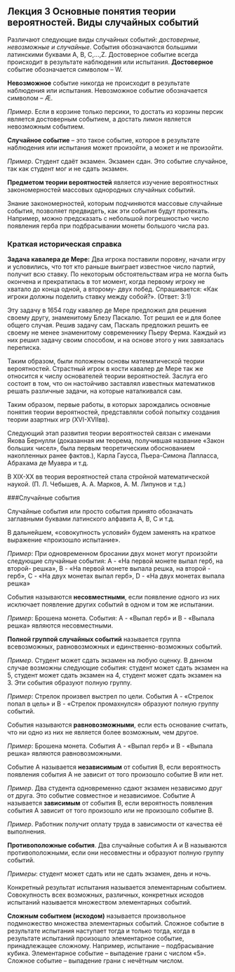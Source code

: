 ## Лекция 3 Основные понятия теории вероятностей. Виды случайных событий

Различают следующие виды случайных событий: *достоверные, невозможные и случайные*. События обозначаются большими латинскими буквами А, В, С,...,Z. Достоверное событие всегда происходит в результате наблюдения или испытания. **Достоверное** событие обозначается символом – W.

**Невозможное** событие никогда не происходит в результате наблюдения или испытания. Невозможное событие обозначается символом – Æ.

*Пример*. Если в корзине только персики, то достать из корзины персик является достоверным событием, а достать лимон является невозможным событием.

**Случайное событие** – это такое событие, которое в результате наблюдения или испытания может произойти, а может и не произойти.

*Пример*. Студент сдаёт экзамен. Экзамен сдан. Это событие случайное, так как студент мог и не сдать экзамен.

**Предметом теории вероятностей** является изучение вероятностных закономерностей массовых однородных случайных событий.

Знание закономерностей, которым подчиняются массовые случайные события, позволяет предвидеть, как эти события будут протекать. Например, можно предсказать с небольшой погрешностью число появления герба при подбрасывании монеты большого числа раз.

### Краткая историческая справка

**Задача кавалера де Мере:** Два игрока поставили поровну, начали игру и условились, что тот кто раньше выиграет известное число партий, получит всю ставку. По некоторым обстоятельствам игра не могла быть окончена и прекратилась в тот момент, когда первому игроку не хватало до конца одной, а второму- двух побед. Спрашивается: «Как игроки должны поделить ставку между собой?». (Ответ: 3:1)

Эту задачу в 1654 году кавалер де Мере предложил для решения своему другу, знаменитому Блезу Паскалю. Тот решил ее и для более общего случая. Решив задачу сам, Паскаль предложил решить ее своему не менее знаменитому современнику Пьеру Ферма. Каждый из них решил задачу своим способом, и на основе этого у них завязалась переписка.

Таким образом, были положены основы математической теории вероятностей. Страстный игрок в кости кавалер де Мере так же относится к числу основателей теории вероятностей. Заслуга его состоит в том, что он настойчиво заставлял известных математиков решать различные задачи, на которые наталкивался сам.

Таким образом, первые работы, в которых зарождались основные понятия теории вероятностей, представляли собой попытку создания теории азартных игр (XVI-XVIIвв).

Следующий этап развития теории вероятностей связан с именами Якова Бернулли (доказанная им теорема, получившая название «Закон больших чисел», была первым теоретическим обоснованием накопленных ранее фактов.), Карла Гаусса, Пьера-Симона Лапласса, Абрахама де Муавра и т.д.

В XIX-XX вв теория вероятностей стала стройной математической наукой. (П. Л. Чебышев, А. А. Марков, А. М. Липунов и т.д.)

###Случайные события

Случайные события или просто события принято обозначать заглавными буквами латинского алфавита А, В, С и т.д.

В дальнейшем, «совокупность условий» будем заменять на краткое выражение «произошло испытание».

*Пример*: При одновременном бросании двух монет могут произойти следующие случайные события: А - «На первой монете выпал герб, на второй- решка», В - «На первой монете выпала решка, на второй - герб», С - «На двух монетах выпал герб», D - «На двух монетах выпала решка»

События называются **несовместными**, если появление одного из них исключает появление других событий в одном и том же испытании.

*Пример*: Брошена монета. События: А - «Выпал герб» и В - «Выпала решка» являются несовместными.

**Полной группой случайных событий** называется группа всевозможных, равновозможных и единственно-возможных событий.

*Пример*. Студент может сдать экзамен на любую оценку. В данном случае возможны следующие события: студент может сдать экзамен на 5, студент может сдать экзамен на 4, студент может сдать экзамен на 3. Эти события образуют полную группу.

*Пример*: Стрелок произвел выстрел по цели. События А - «Стрелок попал в цель» и В - «Стрелок промахнулся» образуют полную группу событий.

События называются **равновозможными**, если есть основание считать, что ни одно из них не является более возможным, чем другое.

*Пример*: Брошена монета. События А - «Выпал герб» и В - «Выпала решка» являются равновозможными.

Событие А называется **независимым** от события В, если вероятность появления события А не зависит от того произошло событие В или нет. 

*Пример*. Два студента одновременно сдают экзамен независимо друг от друга. Это событие совместное и независимое. Событие А называется **зависимым** от события В, если вероятность появления события А зависит от того произошло или не произошло событие В.

*Пример*. Работник получит оплату труда в зависимости от качества её выполнения.

**Противоположные события**. Два случайные события А и В называются противоположными, если они несовместны и образуют полную группу событий. 

*Примеры*: студент может сдать или не сдать экзамен, день и ночь.

Конкретный результат испытания называется элементарным событием. Совокупность всех возможных, различных, конкретных исходов испытаний называется множеством элементарных событий.

**Сложным событием (исходом)** называется произвольное подмножество множества элементарных событий. Сложное событие в результате испытания наступает тогда и только тогда, когда в результате испытаний произошло элементарное событие, принадлежащее сложному. 
Например, испытание – подбрасывание кубика. Элементарное событие – выпадение грани с числом «5». Сложное событие – выпадение грани с нечётным числом.